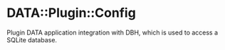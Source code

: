 # DATA::Plugin::Config

Plugin DATA application integration with DBH, which is used to access a SQLite
database.

